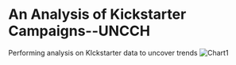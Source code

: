 # An Analysis of Kickstarter Campaigns--UNCCH
Performing analysis on KIckstarter data to uncover trends
![Chart1](path/to/Chart1.png)

